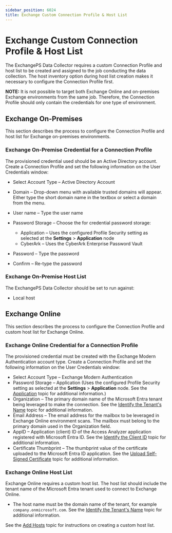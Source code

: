 ```yaml
---
sidebar_position: 6024
title: Exchange Custom Connection Profile & Host List
---
```


# Exchange Custom Connection Profile & Host List

The ExchangePS Data Collector requires a custom Connection Profile and host list to be created and assigned to the job conducting the data collection. The host inventory option during host list creation makes it necessary to configure the Connection Profile first.

**NOTE:** It is not possible to target both Exchange Online and on-premises Exchange environments from the same job. Therefore, the Connection Profile should only contain the credentials for one type of environment.

## Exchange On-Premises

This section describes the process to configure the Connection Profile and host list for Exchange on-premises environments.

### Exchange On-Premise Credential for a Connection Profile

The provisioned credential used should be an Active Directory account. Create a Connection Profile and set the following information on the User Credentials window:

* Select Account Type – Active Directory Account
* Domain – Drop-down menu with available trusted domains will appear. Either type the short domain name in the textbox or select a domain from the menu.
* User name – Type the user name
* Password Storage – Choose the for credential password storage:

  * Application – Uses the configured Profile Security setting as selected at the **Settings** > **Application** node
  * CyberArk – Uses the CyberArk Enterprise Password Vault
* Password – Type the password
* Confirm – Re-type the password

### Exchange On-Premise Host List

The ExchangePS Data Collector should be set to run against:

* Local host

## Exchange Online

This section describes the process to configure the Connection Profile and custom host list for Exchange Online.

### Exchange Online Credential for a Connection Profile

The provisioned credential must be created with the Exchange Modern Authentication account type. Create a Connection Profile and set the following information on the User Credentials window:

* Select Account Type – Exchange Modern Authentication
* Password Storage – Application (Uses the configured Profile Security setting as selected at the **Settings** > **Application** node. See the [Application](../../Settings/Application/Overview "Application") topic for additional information.)
* Organization – The primary domain name of the Microsoft Entra tenant being leveraged to make the connection. See the [Identify the Tenant's Name](../../../../Config/ExchangeOnline/Access#Identify "Identify the Application's Domain Name") topic for additional information.
* Email Address – The email address for the mailbox to be leveraged in Exchange Online environment scans. The mailbox must belong to the primary domain used in the Organization field.
* AppID – Application (client) ID of the Access Analyzer application registered with Microsoft Entra ID. See the [Identify the Client ID](../../../../Config/ExchangeOnline/Access#Identify2 "Identify the Client ID") topic for additional information.
* Certificate Thumbprint – The thumbprint value of the certificate uploaded to the Microsoft Entra ID application. See the [Upload Self-Signed Certificate](../../../../Config/ExchangeOnline/Access#Upload "Upload Self-Signed Certificate") topic for additional information.

### Exchange Online Host List

Exchange Online requires a custom host list. The host list should include the tenant name of the Microsoft Entra tenant used to connect to Exchange Online.

* The host name must be the domain name of the tenant, for example `company.onmicrosoft.com`. See the [Identify the Tenant's Name](../../../../Config/ExchangeOnline/Access#Identify "Identify the Tenant Name") topic for additional information.

See the [Add Hosts](../../HostManagement/Actions/Add "Add Hosts") topic for instructions on creating a custom host list.